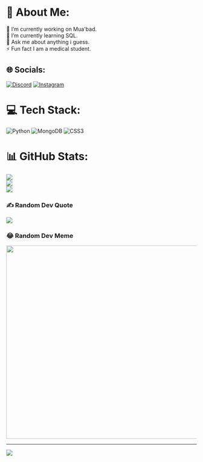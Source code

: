 # 💫 About Me:
🔭 I’m currently working on Mua'bad.<br>🌱 I’m currently learning SQL.<br>💬 Ask me about anything i guess.<br>⚡ Fun fact I am a medical student.<br>


## 🌐 Socials:
[![Discord](https://img.shields.io/badge/Discord-%237289DA.svg?logo=discord&logoColor=white)](https://discord.gg/https://discord.gg/42Wu2UdNCj) [![Instagram](https://img.shields.io/badge/Instagram-%23E4405F.svg?logo=Instagram&logoColor=white)](https://instagram.com/alyy.tahir) 

# 💻 Tech Stack:
![Python](https://img.shields.io/badge/python-3670A0?style=for-the-badge&logo=python&logoColor=ffdd54) ![MongoDB](https://img.shields.io/badge/MongoDB-%234ea94b.svg?style=for-the-badge&logo=mongodb&logoColor=white) ![CSS3](https://img.shields.io/badge/css3-%231572B6.svg?style=for-the-badge&logo=css3&logoColor=white)
# 📊 GitHub Stats:
![](https://github-readme-stats.vercel.app/api?username=reko-beep&theme=dark&hide_border=true&include_all_commits=false&count_private=false)<br/>
![](https://github-readme-streak-stats.herokuapp.com/?user=reko-beep&theme=dark&hide_border=true)<br/>
![](https://github-readme-stats.vercel.app/api/top-langs/?username=reko-beep&theme=dark&hide_border=true&include_all_commits=false&count_private=false&layout=compact)

### ✍️ Random Dev Quote
![](https://quotes-github-readme.vercel.app/api?type=horizontal&theme=radical)

### 😂 Random Dev Meme
<img src="https://rm.up.railway.app/" width="512px"/>

---
[![](https://visitcount.itsvg.in/api?id=reko-beep&icon=0&color=0)](https://visitcount.itsvg.in)

<!-- Proudly created with GPRM ( https://gprm.itsvg.in ) -->
